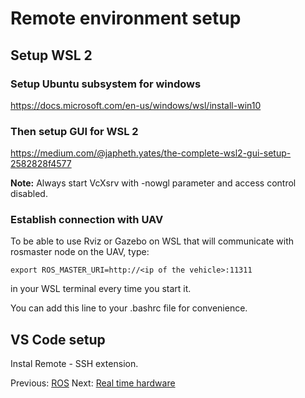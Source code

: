 # Remote environment setup

## Setup WSL 2
### Setup Ubuntu subsystem for windows
https://docs.microsoft.com/en-us/windows/wsl/install-win10

### Then setup GUI for WSL 2
https://medium.com/@japheth.yates/the-complete-wsl2-gui-setup-2582828f4577

**Note:** Always start VcXsrv with -nowgl parameter and access control disabled.

### Establish connection with UAV
To be able to use Rviz or Gazebo on WSL that will communicate with rosmaster node on the UAV, type:
```
export ROS_MASTER_URI=http://<ip of the vehicle>:11311
```
in your WSL terminal every time you start it. </br>

You can add this line to your .bashrc file for convenience.

## VS Code setup
Instal Remote - SSH extension.

Previous: [ROS](https://github.com/Tai-Min/Statek-UAV/blob/master/instructions/03_ros.md)
Next: [Real time hardware](https://github.com/Tai-Min/Statek-UAV/blob/master/instructions/05_rt_hardware_preparation.md)
